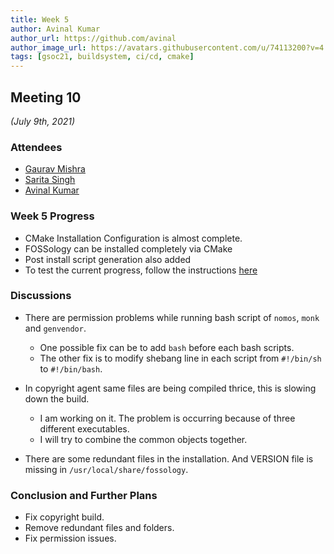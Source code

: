 ```yaml
---
title: Week 5
author: Avinal Kumar
author_url: https://github.com/avinal
author_image_url: https://avatars.githubusercontent.com/u/74113200?v=4
tags: [gsoc21, buildsystem, ci/cd, cmake]
---
```


<!--
SPDX-License-Identifier: CC-BY-SA-4.0

SPDX-FileCopyrightText: 2021 Avinal Kumar <avinal.xlvii@gmail.com>
-->

## Meeting 10
*(July 9th, 2021)*

### Attendees

-   [Gaurav Mishra](https://github.com/GMishx)
-   [Sarita Singh](https://github.com/itssingh)
-   [Avinal Kumar](https://github.com/avinal)

### Week 5 Progress

- CMake Installation Configuration is almost complete.
- FOSSology can be installed completely via CMake
- Post install script generation also added
- To test the current progress, follow the instructions <a href="https://github.com/avinal/FOSSology/wiki#test-the-new-system-only-gcc-with-make-and-ninja-tested-for-now">here</a>


### Discussions

- There are permission problems while running bash script of `nomos`, `monk` and `genvendor`.

  - One possible fix can be to add `bash` before each bash scripts. 
  - The other fix is to modify shebang line in each script from `#!/bin/sh` to `#!/bin/bash`.

- In copyright agent same files are being compiled thrice, this is slowing down the build.

  - I am working on it. The problem is occurring because of three different executables. 
  - I will try to combine the common objects together.

- There are some redundant files in the installation. And VERSION file is missing in `/usr/local/share/fossology`. 

### Conclusion and Further Plans

- Fix copyright build.
- Remove redundant files and folders.
- Fix permission issues.
